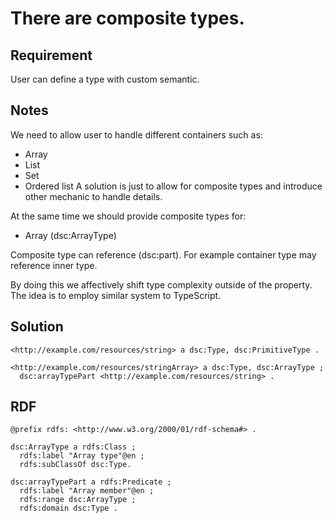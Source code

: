 # There are composite types.

## Requirement
User can define a type with custom semantic.

## Notes
We need to allow user to handle different containers such as:
- Array
- List
- Set
- Ordered list
A solution is just to allow for composite types and introduce other mechanic to handle details.

At the same time we should provide composite types for:
- Array (dsc:ArrayType)

Composite type can reference (dsc:part).
For example container type may reference inner type.

By doing this we affectively shift type complexity outside of the property.
The idea is to employ similar system to TypeScript.

## Solution
```Turtle
<http://example.com/resources/string> a dsc:Type, dsc:PrimitiveType .

<http://example.com/resources/stringArray> a dsc:Type, dsc:ArrayType ;
  dsc:arrayTypePart <http://example.com/resources/string> .
```

## RDF
```Turtle
@prefix rdfs: <http://www.w3.org/2000/01/rdf-schema#> .

dsc:ArrayType a rdfs:Class ;
  rdfs:label "Array type"@en ;
  rdfs:subClassOf dsc:Type.

dsc:arrayTypePart a rdfs:Predicate ;
  rdfs:label "Array member"@en ;
  rdfs:range dsc:ArrayType ;
  rdfs:domain dsc:Type .
```
